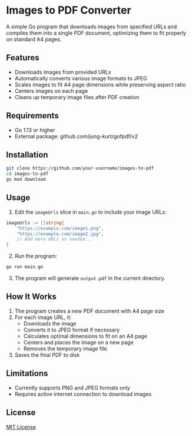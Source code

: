 # Images to PDF Converter

A simple Go program that downloads images from specified URLs and compiles them into a single PDF document, optimizing them to fit properly on standard A4 pages.

## Features

- Downloads images from provided URLs
- Automatically converts various image formats to JPEG
- Scales images to fit A4 page dimensions while preserving aspect ratio
- Centers images on each page
- Cleans up temporary image files after PDF creation

## Requirements

- Go 1.13 or higher
- External package: github.com/jung-kurt/gofpdf/v2

## Installation

```bash
git clone https://github.com/your-username/images-to-pdf
cd images-to-pdf
go mod download
```

## Usage

1. Edit the `imageUrls` slice in `main.go` to include your image URLs:

```go
imageUrls := []string{
    "https://example.com/image1.png",
    "https://example.com/image2.jpg",
    // Add more URLs as needed...
}
```

2. Run the program:

```bash
go run main.go
```

3. The program will generate `output.pdf` in the current directory.

## How It Works

1. The program creates a new PDF document with A4 page size
2. For each image URL, it:
   - Downloads the image
   - Converts it to JPEG format if necessary
   - Calculates optimal dimensions to fit on an A4 page
   - Centers and places the image on a new page
   - Removes the temporary image file
3. Saves the final PDF to disk

## Limitations

- Currently supports PNG and JPEG formats only
- Requires active internet connection to download images

## License

[MIT License](LICENSE)
